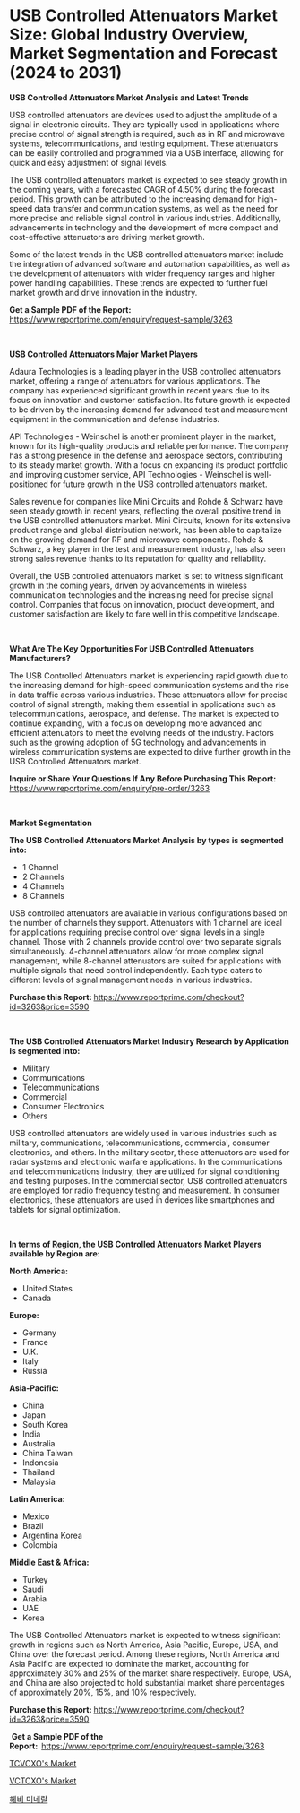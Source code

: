 <p><h1>USB Controlled Attenuators Market Size: Global Industry Overview, Market Segmentation and Forecast (2024 to 2031)</h1></p><p><strong>USB Controlled Attenuators Market Analysis and Latest Trends</strong></p>
<p><p>USB controlled attenuators are devices used to adjust the amplitude of a signal in electronic circuits. They are typically used in applications where precise control of signal strength is required, such as in RF and microwave systems, telecommunications, and testing equipment. These attenuators can be easily controlled and programmed via a USB interface, allowing for quick and easy adjustment of signal levels.</p><p>The USB controlled attenuators market is expected to see steady growth in the coming years, with a forecasted CAGR of 4.50% during the forecast period. This growth can be attributed to the increasing demand for high-speed data transfer and communication systems, as well as the need for more precise and reliable signal control in various industries. Additionally, advancements in technology and the development of more compact and cost-effective attenuators are driving market growth.</p><p>Some of the latest trends in the USB controlled attenuators market include the integration of advanced software and automation capabilities, as well as the development of attenuators with wider frequency ranges and higher power handling capabilities. These trends are expected to further fuel market growth and drive innovation in the industry.</p></p>
<p><strong>Get a Sample PDF of the Report:&nbsp;</strong> <a href="https://www.reportprime.com/enquiry/request-sample/3263">https://www.reportprime.com/enquiry/request-sample/3263</a></p>
<p>&nbsp;</p>
<p><strong>USB Controlled Attenuators Major Market Players</strong></p>
<p><p>Adaura Technologies is a leading player in the USB controlled attenuators market, offering a range of attenuators for various applications. The company has experienced significant growth in recent years due to its focus on innovation and customer satisfaction. Its future growth is expected to be driven by the increasing demand for advanced test and measurement equipment in the communication and defense industries.</p><p>API Technologies - Weinschel is another prominent player in the market, known for its high-quality products and reliable performance. The company has a strong presence in the defense and aerospace sectors, contributing to its steady market growth. With a focus on expanding its product portfolio and improving customer service, API Technologies - Weinschel is well-positioned for future growth in the USB controlled attenuators market.</p><p>Sales revenue for companies like Mini Circuits and Rohde & Schwarz have seen steady growth in recent years, reflecting the overall positive trend in the USB controlled attenuators market. Mini Circuits, known for its extensive product range and global distribution network, has been able to capitalize on the growing demand for RF and microwave components. Rohde & Schwarz, a key player in the test and measurement industry, has also seen strong sales revenue thanks to its reputation for quality and reliability.</p><p>Overall, the USB controlled attenuators market is set to witness significant growth in the coming years, driven by advancements in wireless communication technologies and the increasing need for precise signal control. Companies that focus on innovation, product development, and customer satisfaction are likely to fare well in this competitive landscape.</p></p>
<p>&nbsp;</p>
<p><strong>What Are The Key Opportunities For USB Controlled Attenuators Manufacturers?</strong></p>
<p><p>The USB Controlled Attenuators market is experiencing rapid growth due to the increasing demand for high-speed communication systems and the rise in data traffic across various industries. These attenuators allow for precise control of signal strength, making them essential in applications such as telecommunications, aerospace, and defense. The market is expected to continue expanding, with a focus on developing more advanced and efficient attenuators to meet the evolving needs of the industry. Factors such as the growing adoption of 5G technology and advancements in wireless communication systems are expected to drive further growth in the USB Controlled Attenuators market.</p></p>
<p><strong>Inquire or Share Your Questions If Any Before Purchasing This Report:</strong> <a href="https://www.reportprime.com/enquiry/pre-order/3263">https://www.reportprime.com/enquiry/pre-order/3263</a></p>
<p>&nbsp;</p>
<p><strong>Market Segmentation</strong></p>
<p><strong>The USB Controlled Attenuators Market Analysis by types is segmented into:</strong></p>
<p><ul><li>1 Channel</li><li>2 Channels</li><li>4 Channels</li><li>8 Channels</li></ul></p>
<p><p>USB controlled attenuators are available in various configurations based on the number of channels they support. Attenuators with 1 channel are ideal for applications requiring precise control over signal levels in a single channel. Those with 2 channels provide control over two separate signals simultaneously. 4-channel attenuators allow for more complex signal management, while 8-channel attenuators are suited for applications with multiple signals that need control independently. Each type caters to different levels of signal management needs in various industries.</p></p>
<p><strong>Purchase this Report:&nbsp;</strong><a href="https://www.reportprime.com/checkout?id=3263&price=3590">https://www.reportprime.com/checkout?id=3263&price=3590</a></p>
<p>&nbsp;</p>
<p><strong>The USB Controlled Attenuators Market Industry Research by Application is segmented into:</strong></p>
<p><ul><li>Military</li><li>Communications</li><li>Telecommunications</li><li>Commercial</li><li>Consumer Electronics</li><li>Others</li></ul></p>
<p><p>USB controlled attenuators are widely used in various industries such as military, communications, telecommunications, commercial, consumer electronics, and others. In the military sector, these attenuators are used for radar systems and electronic warfare applications. In the communications and telecommunications industry, they are utilized for signal conditioning and testing purposes. In the commercial sector, USB controlled attenuators are employed for radio frequency testing and measurement. In consumer electronics, these attenuators are used in devices like smartphones and tablets for signal optimization.</p></p>
<p>&nbsp;</p>
<p><strong>In terms of Region, the USB Controlled Attenuators Market Players available by Region are:</strong></p>
<p>
    <p> <strong> North America: </strong>
        <ul>
            <li>United States</li>
            <li>Canada</li>
        </ul>
        </p> 
    <p> <strong> Europe: </strong>
        <ul>
            <li>Germany</li>
            <li>France</li>
            <li>U.K.</li>
            <li>Italy</li>
            <li>Russia</li>
        </ul>
        </p> 
    <p> <strong> Asia-Pacific: </strong>
        <ul>
            <li>China</li>
            <li>Japan</li>
            <li>South Korea</li>
            <li>India</li>
            <li>Australia</li>
            <li>China Taiwan</li>
            <li>Indonesia</li>
            <li>Thailand</li>
            <li>Malaysia</li>
        </ul>
        </p> 
    <p> <strong> Latin America: </strong>
        <ul>
            <li>Mexico</li>
            <li>Brazil</li>
            <li>Argentina Korea</li>
            <li>Colombia</li>
        </ul>
        </p> 
    <p> <strong> Middle East & Africa: </strong>
        <ul>
            <li>Turkey</li>
            <li>Saudi</li>
            <li>Arabia</li>
            <li>UAE</li>
            <li>Korea</li>
        </ul>
    </p>
    </p>
<p><p>The USB Controlled Attenuators market is expected to witness significant growth in regions such as North America, Asia Pacific, Europe, USA, and China over the forecast period. Among these regions, North America and Asia Pacific are expected to dominate the market, accounting for approximately 30% and 25% of the market share respectively. Europe, USA, and China are also projected to hold substantial market share percentages of approximately 20%, 15%, and 10% respectively.</p></p>
<p><strong>Purchase this Report: </strong><a href="https://www.reportprime.com/checkout?id=3263&price=3590">https://www.reportprime.com/checkout?id=3263&price=3590</a></p>
<p>&nbsp;<strong>Get a Sample PDF of the Report:&nbsp;&nbsp;</strong><a href="https://www.reportprime.com/enquiry/request-sample/3263">https://www.reportprime.com/enquiry/request-sample/3263</a></p>
<p><strong></strong></p>
<p><p><a href="https://github.com/nathandecarvalho/Market-Research-Report-List-2/blob/main/tcvcxos-market.md">TCVCXO's Market</a></p><p><a href="https://github.com/kosella/Market-Research-Report-List-2/blob/main/vctcxos-market.md">VCTCXO's Market</a></p><p><a href="https://github.com/JackieFauhey9089475/Market-Research-Report-List-1/blob/main/229883712402.md">헤비 미네랄</a></p></p>